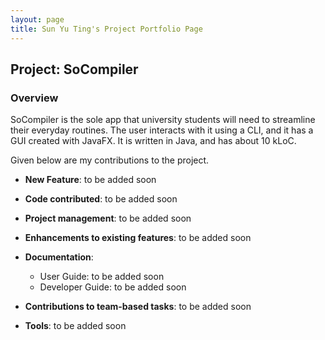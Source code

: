 ```yaml
---
layout: page
title: Sun Yu Ting's Project Portfolio Page
---
```


## Project: SoCompiler

### Overview

SoCompiler is the sole app that university students will need to streamline their everyday routines.
The user interacts with it using a CLI, and it has a GUI created with JavaFX.
It is written in Java, and has about 10 kLoC.

Given below are my contributions to the project.

* **New Feature**:
  to be added soon

* **Code contributed**:
  to be added soon

* **Project management**:
  to be added soon

* **Enhancements to existing features**:
  to be added soon
* **Documentation**:
    * User Guide:
      to be added soon
    * Developer Guide:
      to be added soon
* **Contributions to team-based tasks**:
  to be added soon
* **Tools**:
  to be added soon
